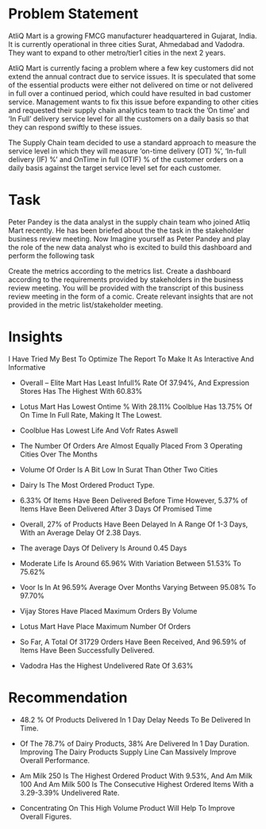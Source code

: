 # Problem Statement

AtliQ Mart is a growing FMCG manufacturer headquartered in Gujarat, India. It is currently operational in three cities Surat, Ahmedabad and Vadodra. They want to expand to other metro/tier1 cities in the next 2 years.

AtliQ Mart is currently facing a problem where a few key customers did not extend the annual contract due to service issues. It is speculated that some of the essential products were either not delivered on time or not delivered in full over a continued period, which could have resulted in bad customer service. Management wants to fix this issue before expanding to other cities and requested their supply chain analytics team to track the ’On time’ and ‘In Full’ delivery service level for all the customers on a daily basis so that they can respond swiftly to these issues.

The Supply Chain team decided to use a standard approach to measure the service level in which they will measure ‘on-time delivery (OT) %’, ‘In-full delivery (IF) %’ and OnTime in full (OTIF) % of the customer orders on a daily basis against the target service level set for each customer.

# Task

Peter Pandey is the data analyst in the supply chain team who joined Atliq Mart recently. He has been briefed about the the task in the stakeholder business review meeting. Now Imagine yourself as Peter Pandey and play the role of the new data analyst who is excited to build this dashboard and perform the following task

Create the metrics according to the metrics list.
Create a dashboard according to the requirements provided by stakeholders in the business review meeting. You will be provided with the transcript of this business review meeting in the form of a comic.
Create relevant insights that are not provided in the metric list/stakeholder meeting.

# Insights

I Have Tried My Best To Optimize The Report To Make It As Interactive And Informative

- Overall – Elite Mart Has Least Infull% Rate Of 37.94%, And Expression Stores Has The Highest With 60.83% 

- Lotus Mart Has Lowest Ontime % With 28.11% Coolblue Has 13.75% Of On Time In Full Rate, Making It The Lowest.

- Coolblue Has Lowest Life And Vofr Rates Aswell

- The Number Of Orders Are Almost Equally Placed From 3 Operating Cities Over The Months

- Volume Of Order Is A Bit Low In Surat Than Other Two Cities

- Dairy Is The Most Ordered Product Type.

- 6.33% Of Items Have Been Delivered Before Time However, 5.37% of Items Have Been Delivered After 3 Days Of Promised Time

- Overall, 27% of Products Have Been Delayed In A Range Of 1-3 Days, With an Average Delay Of 2.38 Days.

- The average Days Of Delivery Is Around 0.45 Days

- Moderate Life Is Around 65.96% With Variation Between 51.53% To 75.62%

- Voor Is In At 96.59% Average Over Months Varying Between 95.08% To 97.70%

- Vijay Stores Have Placed Maximum Orders By Volume

- Lotus Mart Have Place Maximum Number Of Orders

- So Far, A Total Of 31729 Orders Have Been Received, And 96.59% of Items Have Been Successfully Delivered.

- Vadodra Has the Highest Undelivered Rate Of 3.63%

# Recommendation
- 48.2 % Of Products Delivered In 1 Day Delay Needs To Be Delivered In Time.

- Of The 78.7% of Dairy Products, 38% Are Delivered In 1 Day Duration. Improving The Dairy Products Supply Line Can Massively Improve Overall Performance.

- Am Milk 250 Is The Highest Ordered Product With 9.53%, And Am Milk 100 And Am Milk 500 Is The Consecutive Highest Ordered Items With a 3.29-3.39% Undelivered Rate.

- Concentrating On This High Volume Product Will Help To Improve Overall Figures.


